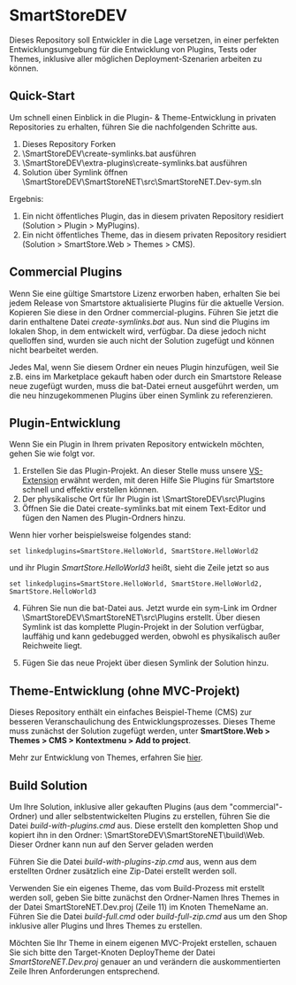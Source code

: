 # SmartStoreDEV

Dieses Repository soll Entwickler in die Lage versetzen, in einer perfekten Entwicklungsumgebung für die Entwicklung von Plugins, Tests oder Themes, inklusive aller möglichen Deployment-Szenarien arbeiten zu können. 

## Quick-Start ##

Um schnell einen Einblick in die Plugin- & Theme-Entwicklung in privaten Repositories zu erhalten, führen Sie die nachfolgenden Schritte aus. 

1. Dieses Repository Forken
2. \SmartStoreDEV\create-symlinks.bat ausführen
3. \SmartStoreDEV\extra-plugins\create-symlinks.bat ausführen
4. Solution über Symlink öffnen \SmartStoreDEV\SmartStoreNET\src\SmartStoreNET.Dev-sym.sln

Ergebnis:

1. Ein nicht öffentliches Plugin, das in diesem privaten Repository residiert (Solution > Plugin > MyPlugins). 
2. Ein nicht öffentliches Theme, das in diesem privaten Repository residiert (Solution > SmartStore.Web > Themes > CMS).

## Commercial Plugins ##

Wenn Sie eine gültige Smartstore Lizenz erworben haben, erhalten Sie bei jedem Release von Smartstore aktualisierte Plugins für die aktuelle Version. Kopieren Sie diese in den Ordner commercial-plugins. Führen Sie jetzt die darin enthaltene Datei *create-symlinks.bat* aus. Nun sind die Plugins im lokalen Shop, in dem entwickelt wird, verfügbar. Da diese jedoch nicht quelloffen sind, wurden sie auch nicht der Solution zugefügt und können nicht bearbeitet werden. 

Jedes Mal, wenn Sie diesem Ordner ein neues Plugin hinzufügen, weil Sie z.B. eins im Marketplace gekauft haben oder durch ein Smartstore Release neue zugefügt wurden, muss die bat-Datei erneut ausgeführt werden, um die neu hinzugekommenen Plugins über einen Symlink zu referenzieren.    

## Plugin-Entwicklung ##

Wenn Sie ein Plugin in Ihrem privaten Repository entwickeln möchten, gehen Sie wie folgt vor.
 
1. Erstellen Sie das Plugin-Projekt. An dieser Stelle muss unsere [VS-Extension](https://marketplace.visualstudio.com/items?itemName=SmartStoreAG.Smartstore) erwähnt werden, mit deren Hilfe Sie Plugins für Smartstore schnell und effektiv erstellen können.
2. Der physikalische Ort für Ihr Plugin ist \SmartStoreDEV\src\Plugins
3. Öffnen Sie die Datei create-symlinks.bat mit einem Text-Editor und fügen den Namen des Plugin-Ordners hinzu.

Wenn hier vorher beispielsweise folgendes stand:

    set linkedplugins=SmartStore.HelloWorld, SmartStore.HelloWorld2

und ihr Plugin *SmartStore.HelloWorld3* heißt, sieht die Zeile jetzt so aus

    set linkedplugins=SmartStore.HelloWorld, SmartStore.HelloWorld2, SmartStore.HelloWorld3

4. Führen Sie nun die bat-Datei aus. Jetzt wurde ein sym-Link im Ordner \SmartStoreDEV\SmartStoreNET\src\Plugins
erstellt. Über diesen Symlink ist das komplette Plugin-Projekt in der Solution verfügbar, lauffähig und kann gedebugged werden, obwohl es physikalisch außer Reichweite liegt. 

5. Fügen Sie das neue Projekt über diesen Symlink der Solution hinzu.  

## Theme-Entwicklung (ohne MVC-Projekt) ##

Dieses Repository enthält ein einfaches Beispiel-Theme (CMS) zur besseren Veranschaulichung des Entwicklungsprozesses. Dieses Theme muss zunächst der Solution zugefügt werden, unter **SmartStore.Web > Themes > CMS > Kontextmenu > Add to project**. 

Mehr zur Entwicklung von Themes, erfahren Sie [hier](http://docs.smartstore.com/display/SMNET/How+to+write+a+Theme#space-menu-link-content).

## Build Solution ##

Um Ihre Solution, inklusive aller gekauften Plugins (aus dem "commercial"-Ordner) und aller selbstentwickelten Plugins zu erstellen, führen Sie die Datei *build-with-plugins.cmd* aus. Diese erstellt den kompletten Shop und kopiert ihn in den Ordner: \SmartStoreDEV\SmartStoreNET\build\Web. Dieser Ordner kann nun auf den Server geladen werden

Führen Sie die Datei *build-with-plugins-zip.cmd* aus, wenn aus dem erstellten Ordner zusätzlich eine Zip-Datei erstellt werden soll. 

Verwenden Sie ein eigenes Theme, das vom Build-Prozess mit erstellt werden soll, geben Sie bitte zunächst den Ordner-Namen Ihres Themes in der Datei SmartStoreNET.Dev.proj (Zeile 11) im Knoten ThemeName an. Führen Sie die Datei *build-full.cmd* oder *build-full-zip.cmd* aus um den Shop inklusive aller Plugins und Ihres Themes zu erstellen.   

Möchten Sie Ihr Theme in einem eigenen MVC-Projekt erstellen, schauen Sie sich bitte den Target-Knoten DeployTheme der Datei *SmartStoreNET.Dev.proj* genauer an und verändern die auskommentierten Zeile Ihren Anforderungen entsprechend.